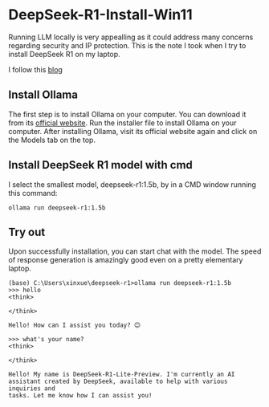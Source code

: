 # DeepSeek-R1-Install-Win11
Running LLM locally is very appealling as it could address many concerns regarding security and IP protection. This is the note I took when I try to install DeepSeek R1 on my laptop.

I follow this [blog](https://www.thewindowsclub.com/how-to-run-deepseek-locally-on-windows#:~:text=We%20will%20show%20you%20how%20to%20host%20the,the%20installer%20file%20to%20install%20the%20Chatbox%20AI.)

## Install Ollama
The first step is to install Ollama on your computer. You can download it from its [official website](https://ollama.com/). Run the installer file to install Ollama on your computer. After installing Ollama, visit its official website again and click on the Models tab on the top.

## Install DeepSeek R1 model with cmd
I select the smallest model, deepseek-r1:1.5b, by in a CMD window running this command:
~~~
ollama run deepseek-r1:1.5b
~~~

## Try out
Upon successfully installation, you can start chat with the model. The speed of response generation is amazingly good even on a pretty elementary laptop. 
~~~
(base) C:\Users\xinxue\deepseek-r1>ollama run deepseek-r1:1.5b
>>> hello
<think>

</think>

Hello! How can I assist you today? 😊

>>> what's your name?
<think>

</think>

Hello! My name is DeepSeek-R1-Lite-Preview. I'm currently an AI assistant created by DeepSeek, available to help with various inquiries and
tasks. Let me know how I can assist you!
~~~
